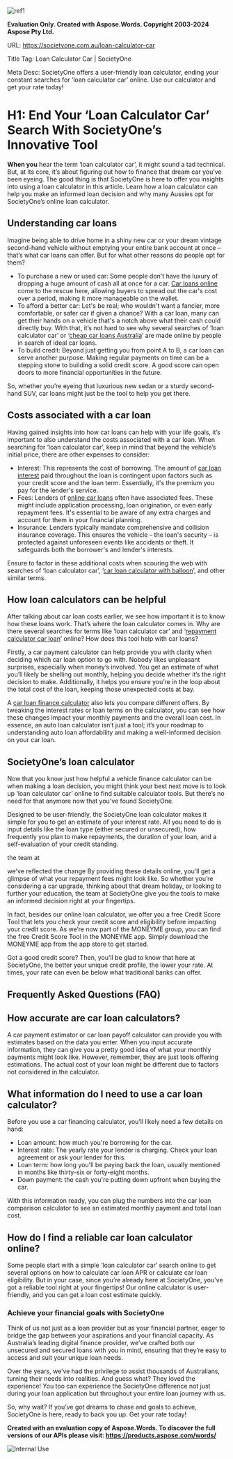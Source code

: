 ﻿![ref1]

**Evaluation Only. Created with Aspose.Words. Copyright 2003-2024 Aspose Pty Ltd.**

URL: 		<https://societyone.com.au/loan-calculator-car> 

Title Tag: 	Loan Calculator Car | SocietyOne

Meta Desc: 	SocietyOne offers a user-friendly loan calculator, ending your constant searches for ‘loan calculator car’ online. Use our calculator and get your rate today! 

# H1: End Your ‘Loan Calculator Car’ Search With SocietyOne’s Innovative Tool

**When you** hear the term ‘loan calculator car’, it might sound a tad technical. But, at its core, it’s about figuring out how to finance that dream car you’ve been eyeing. The good thing is that SocietyOne is here to offer you insights into using a loan calculator in this article. Learn how a loan calculator can help you make an informed loan decision and why many Aussies opt for SocietyOne’s online loan calculator. 

## Understanding car loans 

Imagine being able to drive home in a shiny new car or your dream vintage second-hand vehicle without emptying your entire bank account at once – that’s what car loans can offer. But for what other reasons do people opt for them? 

- To purchase a new or used car: Some people don't have the luxury of dropping a huge amount of cash all at once for a car. [Car loans online](https://societyone.com.au/car-loans-online) come to the rescue here, allowing buyers to spread out the car's cost over a period, making it more manageable on the wallet.
- To afford a better car: Let's be real; who wouldn't want a fancier, more comfortable, or safer car if given a chance? With a car loan, many can get their hands on a vehicle that's a notch above what their cash could directly buy. With that, it’s not hard to see why several searches of ‘loan calculator car’ or ‘[cheap car loans Australia](https://societyone.com.au/cheap-car-loans-australia)’ are made online by people in search of ideal car loans. 
- To build credit: Beyond just getting you from point A to B, a car loan can serve another purpose. Making regular payments on time can be a stepping stone to building a solid credit score. A good score can open doors to more financial opportunities in the future.

So, whether you’re eyeing that luxurious new sedan or a sturdy second-hand SUV, car loans might just be the tool to help you get there. 

## Costs associated with a car loan 

Having gained insights into how car loans can help with your life goals, it’s important to also understand the costs associated with a car loan. When searching for ‘loan calculator car’, keep in mind that beyond the vehicle’s initial price, there are other expenses to consider:

- Interest: This represents the cost of borrowing. The amount of [car loan interest](https://societyone.com.au/car-loan-interest) paid throughout the loan is contingent upon factors such as your credit score and the loan term. Essentially, it's the premium you pay for the lender's service.
- Fees: Lenders of [online car loans](https://societyone.com.au/online-car-loans) often have associated fees. These might include application processing, loan origination, or even early repayment fees. It's essential to be aware of any extra charges and account for them in your financial planning.
- Insurance: Lenders typically mandate comprehensive and collision insurance coverage. This ensures the vehicle – the loan's security – is protected against unforeseen events like accidents or theft. It safeguards both the borrower's and lender's interests.

Ensure to factor in these additional costs when scouring the web with searches of ‘loan calculator car’, ‘[car loan calculator with balloon](https://societyone.com.au/car-loan-calculator-with-balloon)’, and other similar terms. 

## How loan calculators can be helpful

After talking about car loan costs earlier, we see how important it is to know how these loans work. That’s where the loan calculator comes in. Why are there several searches for terms like ‘loan calculator car’ and ‘[repayment calculator car loan](https://societyone.com.au/repayment-calculator-car-loan)’ online? How does this tool help with car loans? 

Firstly, a car payment calculator can help provide you with clarity when deciding which car loan option to go with. Nobody likes unpleasant surprises, especially when money’s involved. You get an estimate of what you’ll likely be shelling out monthly, helping you decide whether it’s the right decision to make. Additionally, it helps you ensure you’re in the loop about the total cost of the loan, keeping those unexpected costs at bay.

A [car loan finance calculator](https://societyone.com.au/car-loan-finance-calculator) also lets you compare different offers. By tweaking the interest rates or loan terms on the calculator, you can see how these changes impact your monthly payments and the overall loan cost. In essence, an auto loan calculator isn’t just a tool; it’s your roadmap to understanding auto loan affordability and making a well-informed decision on your car loan. 

## SocietyOne’s loan calculator 

Now that you know just how helpful a vehicle finance calculator can be when making a loan decision, you might think your best next move is to look up ‘loan calculator car’ online to find suitable calculator tools. But there’s no need for that anymore now that you’ve found SocietyOne. 

Designed to be user-friendly, the SocietyOne loan calculator makes it simple for you to get an estimate of your interest rate. All you need to do is input details like the loan type (either secured or unsecured), how frequently you plan to make repayments, the duration of your loan, and a self-evaluation of your credit standing. 

the team at

we've reflected the change
By providing these details online, you’ll get a glimpse of what your repayment fees might look like. So whether you’re considering a car upgrade, thinking about that dream holiday, or looking to further your education, the team at SocietyOne give you the tools to make an informed decision right at your fingertips. 

In fact, besides our online loan calculator, we offer you a free Credit Score Tool that lets you check your credit score and eligibility before impacting your credit score. As we’re now part of the MONEYME group, you can find the free Credit Score Tool in the MONEYME app. Simply download the MONEYME app from the app store to get started. 

Got a good credit score? Then, you’ll be glad to know that here at SocietyOne, the better your unique credit profile, the lower your rate. At times, your rate can even be below what traditional banks can offer. 

## Frequently Asked Questions (FAQ) 

## How accurate are car loan calculators?

A car payment estimator or car loan payoff calculator can provide you with estimates based on the data you enter. When you input accurate information, they can give you a pretty good idea of what your monthly payments might look like. However, remember, they are just tools offering estimations. The actual cost of your loan might be different due to factors not considered in the calculator.

## What information do I need to use a car loan calculator?

Before you use a car financing calculator, you’ll likely need a few details on hand:

- Loan amount: how much you're borrowing for the car.
- Interest rate: The yearly rate your lender is charging. Check your loan agreement or ask your lender for this.
- Loan term: how long you'll be paying back the loan, usually mentioned in months like thirty-six or forty-eight months.
- Down payment: the cash you're putting down upfront when buying the car.

With this information ready, you can plug the numbers into the car loan comparison calculator to see an estimated monthly payment and total loan cost. 

## How do I find a reliable car loan calculator online?

Some people start with a simple ‘loan calculator car’ search online to get several options on how to calculate car loan APR or calculate car loan eligibility. But in your case, since you’re already here at SocietyOne, you’ve got a reliable tool right at your fingertips! Our online calculator is user-friendly, and you can get a loan cost estimate quickly. 

### Achieve your financial goals with SocietyOne

Think of us not just as a loan provider but as your financial partner, eager to bridge the gap between your aspirations and your financial capacity. As Australia’s leading digital finance provider, we’ve crafted both our unsecured and secured loans with you in mind, ensuring that they’re easy to access and suit your unique loan needs. 

Over the years, we’ve had the privilege to assist thousands of Australians, turning their needs into realities. And guess what? They loved the experience! You too can experience the SocietyOne difference not just during your loan application but throughout your entire loan journey with us. 

So, why wait? If you’ve got dreams to chase and goals to achieve, SocietyOne is here, ready to back you up. Get your rate today!



**Created with an evaluation copy of Aspose.Words. To discover the full versions of our APIs please visit: https://products.aspose.com/words/**



![Internal Use](AT_SEO%20Content_SocietyOne_Loan%20Calculator%20Car.002.png)

[ref1]: <AT_SEO Content_SocietyOne_Loan Calculator Car.001.png>
